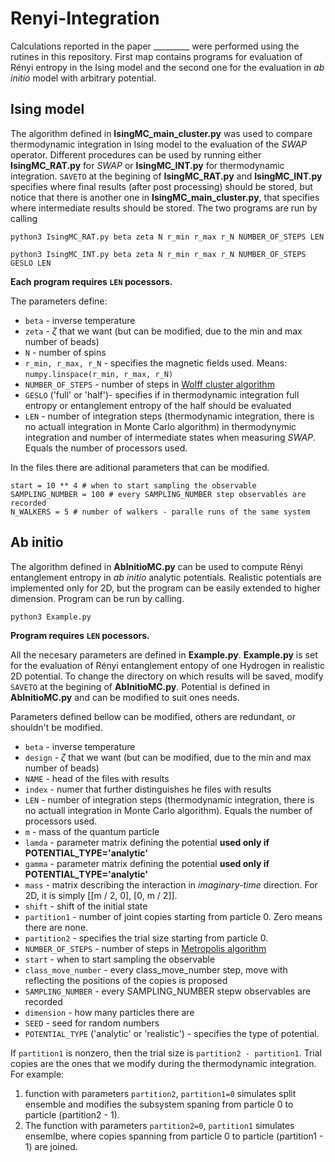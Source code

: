 # Renyi-Integration

Calculations reported in the paper _________ were performed using the rutines in this repository. First map contains programs for evaluation of Rényi entropy in the Ising model and the second one for the evaluation in *ab initio* model with arbitrary potential. 

## Ising model

The algorithm defined in **IsingMC_main_cluster.py** was used to compare thermodynamic integration in Ising model to the evaluation of the *SWAP* operator. Different procedures can be used by running either **IsingMC_RAT.py** for *SWAP* or **IsingMC_INT.py** for thermodynamic integration. `SAVETO` at the begining of **IsingMC_RAT.py** and **IsingMC_INT.py** specifies where final results (after post processing) should be stored, but notice that there is another one in **IsingMC_main_cluster.py**, that specifies where intermediate results should be stored. The two programs are run by calling

```
python3 IsingMC_RAT.py beta zeta N r_min r_max r_N NUMBER_OF_STEPS LEN

python3 IsingMC_INT.py beta zeta N r_min r_max r_N NUMBER_OF_STEPS GESLO LEN
```

**Each program requires `LEN` pocessors.**

The parameters define:
- `beta` - inverse temperature
- `zeta` - $\zeta$ that we want (but can be modified, due to the min and max number of beads)
- `N` - number of spins
- `r_min, r_max, r_N` - specifies the magnetic fields used. Means: `numpy.linspace(r_min, r_max, r_N)`
- `NUMBER_OF_STEPS` - number of steps in [Wolff cluster algorithm](https://en.wikipedia.org/wiki/Wolff_algorithm)
- `GESLO` ('full' or 'half')- specifies if in thermodynamic integration full entropy or entanglement entropy of the half should be evaluated
- `LEN` - number of integration steps (thermodynamic integration, there is no actuall integration in Monte Carlo algorithm) in thermodynymic integration and number of intermediate states when measuring *SWAP*. Equals the number of processors used.

In the files there are aditional parameters that can be modified. 

    start = 10 ** 4 # when to start sampling the observable
    SAMPLING_NUMBER = 100 # every SAMPLING_NUMBER step observables are recorded
    N_WALKERS = 5 # number of walkers - paralle runs of the same system

## Ab initio

The algorithm defined in **AbInitioMC.py** can be used to compute Rényi entanglement entropy in *ab initio* analytic potentials. Realistic potentials are implemented only for 2D, but the program can be easily extended to higher dimension. Program can be run by calling.

    python3 Example.py

**Program requires `LEN` pocessors.**

All the necesary parameters are defined in **Example.py**. **Example.py** is set for the evaluation of Rényi entanglement entopy of one Hydrogen in realistic 2D potential. To change the directory on which results will be saved, modify `SAVETO` at the begining of **AbInitioMC.py**. Potential is defined in **AbInitioMC.py** and can be modified to suit ones needs.

Parameters defined bellow can be modified, others are redundant, or shouldn't be modified.
- `beta` - inverse temperature
- `design` - $\zeta$ that we want (but can be modified, due to the min and max number of beads)
- `NAME` - head of the files with results
- `index` - numer that further distinguishes he files with results
- `LEN` - number of integration steps (thermodynamic integration, there is no actuall integration in Monte Carlo algorithm). Equals the number of processors used.
- `m` - mass of the quantum particle 
- `lamda` - parameter matrix defining the potential **used only if POTENTIAL_TYPE='analytic'**
- `gamma` - parameter matrix defining the potential **used only if POTENTIAL_TYPE='analytic'**
- `mass` - matrix describing the interaction in *imaginary-time* direction. For 2D, it is simply [[m / 2, 0], [0, m / 2]].
- `shift` - shift of the initial state
- `partition1` - number of joint copies starting from particle 0. Zero means there are none.
- `partition2` - specifies the trial size starting from particle 0.
- `NUMBER_OF_STEPS` - number of steps in [Metropolis algorithm](https://en.wikipedia.org/wiki/Metropolis–Hastings_algorithm)
- `start` - when to start sampling the observable
- `class_move_number` - every class_move_number step, move with reflecting the positions of the copies is proposed
- `SAMPLING_NUMBER` - every SAMPLING_NUMBER stepw observables are recorded
- `dimension` - how many particles there are
- `SEED` - seed for random numbers
- `POTENTIAL_TYPE` ('analytic' or 'realistic') - specifies the type of potential.

If `partition1` is nonzero, then the trial size is `partition2 - partition1`. Trial copies are the ones that we modify during the thermodynamic integration. For example:
1. function with parameters `partition2`, `partition1=0` simulates split ensemble and modifies the subsystem spaning from particle 0 to particle (partition2 - 1).
2. The function with parameters `partition2=0`, `partition1` simulates ensemlbe, where copies spanning from particle 0 to particle (partition1 - 1) are joined. 



